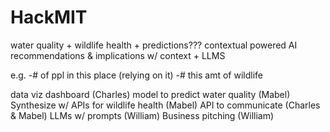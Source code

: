 # HackMIT

water quality + wildlife health + predictions???
contextual powered AI recommendations & implications w/ context + LLMS 


e.g. 
-# of ppl in this place (relying on it) 
-# this amt of wildlife 


data viz dashboard (Charles)
model to predict water quality (Mabel)
Synthesize w/ APIs for wildlife health (Mabel)
API to communicate (Charles & Mabel)
LLMs w/ prompts (William)
Business pitching (William)
